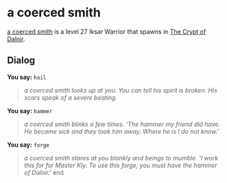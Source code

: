 # a coerced smith



[a coerced smith](/npc/104011) is a level 27 Iksar Warrior that spawns in [The Crypt of Dalnir](/zone/104).



## Dialog

**You say:** `hail`



>*a coerced smith looks up at you. You can tell his spirit is broken. His scars speak of a severe beating.*

**You say:** `hammer`



>*a coerced smith blinks a few times. 'The hammer my friend did have. He became sick and they took him away. Where he is I do not know.'*

**You say:** `forge`



>*a coerced smith stares at you blankly and beings to mumble. 'I work this for for Master Kly. To use this forge, you must have the hammer of Dalnir.'*
end